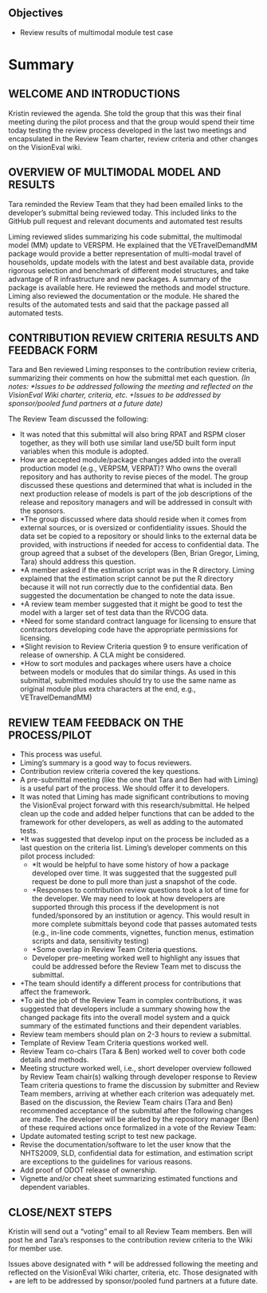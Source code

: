 ## Objectives
* Review results of multimodal module test case
# Summary
## WELCOME AND INTRODUCTIONS
Kristin reviewed the agenda. She told the group that this was their final meeting during the pilot process and that the group would spend their time today testing the review process developed in the last two meetings and encapsulated in the Review Team charter, review criteria and other changes on the VisionEval wiki.  

## OVERVIEW OF MULTIMODAL MODEL AND RESULTS
Tara reminded the Review Team that they had been emailed links to the developer’s submittal being reviewed today.  This included links to the GitHub pull request and relevant documents and automated test results 

Liming reviewed slides summarizing his code submittal, the multimodal model (MM) update to VERSPM.  He explained that the VETravelDemandMM package would provide a better representation of multi-modal travel of households, update models with the latest and best available data, provide rigorous selection and benchmark of different model structures, and take advantage of R infrastructure and new packages.  A summary of the package is available here. He reviewed the methods and model structure.  Liming also reviewed the documentation or the module. He shared the results of the automated tests and said that the package passed all automated tests.

## CONTRIBUTION REVIEW CRITERIA RESULTS AND FEEDBACK FORM
Tara and Ben reviewed Liming  responses to the contribution review criteria,  summarizing their comments on how the submittal met each question. _(In notes: *Issues to be addressed following the meeting and reflected on the VisionEval Wiki charter, criteria, etc. +Issues to be addressed by sponsor/pooled fund partners at a future date)_

The Review Team discussed the following:
* It was noted that this submittal will also bring RPAT and RSPM closer together, as they will both use similar land use/5D built form input variables when this module is adopted.
* How are accepted module/package changes added into the overall production model (e.g., VERPSM, VERPAT)?  Who owns the overall repository and has authority to revise pieces of the model.  The group discussed these questions and determined that what is included in the next production release of models is part of the job descriptions of the release and repository managers and will be addressed in consult with the sponsors.
* *The group discussed where data should reside when it comes from external sources, or is oversized or confidentiality issues.  Should the data set be copied to a repository or should links to the external data be provided, with instructions if needed for access to confidential data.  The group agreed that a subset of the developers (Ben, Brian Gregor, Liming, Tara) should address this question.
* *A member asked if the estimation script was in the R directory.  Liming explained that the estimation script cannot be put the R directory because it will not run correctly due to the confidential data. Ben suggested the documentation be changed to note the data issue.
* +A review team member suggested that it might be good to test the model with a larger set of test data than the RVCOG data.
* +Need for some standard contract language for licensing to ensure that contractors developing code have the appropriate permissions for licensing. 
* *Slight revision to Review Criteria question 9 to ensure verification of release of ownership.  A CLA might be considered.
* *How to sort modules and packages where users have a choice between models or modules that do similar things.  As used in this submittal, submitted modules should try to use the same name as original module plus extra characters at the end, e.g., VETravelDemandMM)
## REVIEW TEAM FEEDBACK ON THE PROCESS/PILOT
* This process was useful.
* Liming’s summary is a good way to focus reviewers.
* Contribution review criteria covered the key questions.
* A pre-submittal meeting (like the one that Tara and Ben had with Liming) is a useful part of the process.  We should offer it to developers.
* It was noted that Liming has made significant contributions to moving the VisionEval project forward with this research/submittal.  He helped clean up the code and added helper functions that can be added to the framework for other developers, as well as adding to the automated tests. 
* *It was suggested that develop input on the process be included as a last question on the criteria list. Liming’s developer comments on this pilot process included:
    * *It would be helpful to have some history of how a package developed over time. It was suggested that the suggested pull request be done to pull more than just a snapshot of the code. 
    * +Responses to contribution review questions took a lot of time for the developer.  We may need to look at how developers are supported through this process if the development is not funded/sponsored by an institution or agency. This would result in more complete submittals beyond code that passes automated tests (e.g., in-line code comments, vignettes, function menus, estimation scripts and data, sensitivity testing) 
   * +Some overlap in Review Team Criteria questions.
   * Developer pre-meeting worked well to highlight any issues that could be addressed before the Review Team met to discuss the submittal.
* +The team should identify a different process for contributions that affect the framework.
* *To aid the job of the Review Team in complex contributions, it was suggested that developers include a summary showing how the changed package fits into the overall model system and a quick summary of the estimated functions and their dependent variables.  
* Review team members should plan on 2-3 hours to review a submittal.
* Template of Review Team Criteria questions worked well.
* Review Team co-chairs (Tara & Ben) worked well to cover both code details and methods.
* Meeting structure worked well, i.e., short developer overview followed by Review Team chair(s) walking through developer response to Review Team criteria questions to frame the discussion by submitter and Review Team members, arriving at whether each criterion was adequately met. 
Based on the discussion, the Review Team chairs (Tara and Ben) recommended acceptance of the submittal after the following changes are made.  The developer will be alerted by the repository manager (Ben) of these required actions once formalized in a vote of the Review Team:
* Update automated testing script to test new package.
* Revise the documentation/software to let the user know that the NHTS2009, SLD, confidential data for estimation, and estimation script are exceptions to the guidelines for various reasons.
* Add proof of ODOT release of ownership.
* Vignette and/or cheat sheet summarizing estimated functions and dependent variables.

## CLOSE/NEXT STEPS
Kristin will send out a “voting” email to all Review Team members.  Ben will post he and Tara’s responses to the contribution review criteria to the Wiki for member use.

Issues above designated with * will be addressed following the meeting and reflected on the VisionEval Wiki charter, criteria, etc. Those designated with + are left to be addressed by sponsor/pooled fund partners at a future date. 

